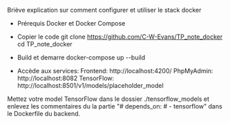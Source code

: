 Briève explication sur comment configurer et utiliser le stack docker

- Prérequis
Docker et Docker Compose

- Copier le code
git clone https://github.com/C-W-Evans/TP_note_docker
cd TP_note_docker

- Build et demarre
docker-compose up --build

- Accède aux services:
Frontend: http://localhost:4200/
PhpMyAdmin: http://localhost:8082
TensorFlow: http://localhost:8501/v1/models/placeholder_model

Mettez votre model TensorFlow dans le dossier ./tensorflow_models et enlevez les commentaires du la partie "# depends_on:
    #   - tensorflow" dans le Dockerfile du backend.
